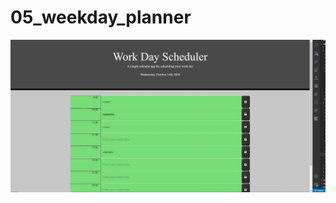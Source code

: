 # 05_weekday_planner

<a href="http://tonycrosby.net/05_weekday_planner/" target="_blank"><img src="./assets/Homework.jpg" title="Week day planner" alt="screenshot"></a>
